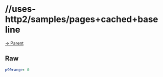 
# //uses-http2/samples/pages+cached+baseline

[→ Parent](../..)


## Raw


```yaml
p90range: 0

```

